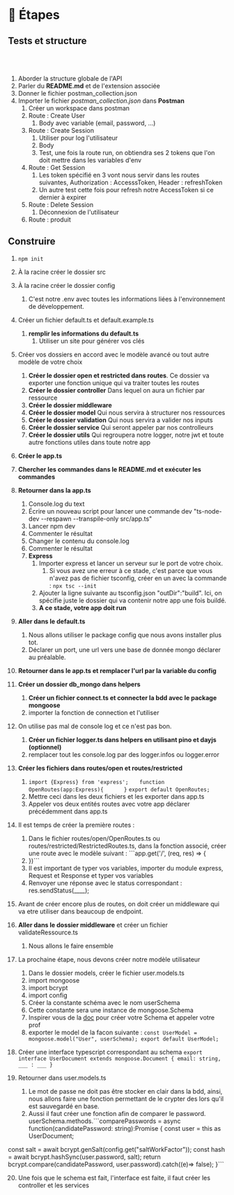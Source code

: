 # 📝 Étapes

## Tests et structure
<br>
<br>

1. Aborder la structure globale de l'API
2. Parler du **README.md** et de l'extension associée
3. Donner le fichier postman_collection.json
4. Importer le fichier *postman_collection.json* dans **Postman**
   1. Créer un workspace dans postman
   2. Route : Create User
      1. Body avec variable (email, password, ...)
   3. Route : Create Session
      1. Utiliser pour log l'utilisateur
      2. Body
      3. Test, une fois la route run, on obtiendra ses 2 tokens que l'on doit mettre dans les variables d'env
   4. Route : Get Session
      1. Les token spécifié en 3 vont nous servir dans les routes suivantes, Authorization : AccesssToken, Header : refreshToken
      2. Un autre test cette fois pour refresh notre AccessToken si ce dernier à expirer
   5. Route : Delete Session
      1. Déconnexion de l'utilisateur
   6. Route : produit
   
## Construire

1. ```npm init ```
2. À la racine créer le dossier src
3. À la racine créer le dossier config
   1. C'est notre .env avec toutes les informations liées à l'environnement de développement.
4. Créer un fichier default.ts et default.example.ts
   1. **remplir les informations du default.ts**
      1. Utiliser un site pour générer vos clés
5. Créer vos dossiers en accord avec le modèle avancé ou tout autre modèle de votre choix
    1.  **Créer le dossier open et restricted dans routes**. Ce dossier va exporter une fonction unique qui va traiter toutes les routes
    2.  **Créer le dossier controller** Dans lequel on aura un fichier par ressource
    3.  **Créer le dossier middleware** 
    4.  **Créer le dossier model** Qui nous servira à structurer nos ressources
    5.  **Créer le dossier validation** Qui nous servira a valider nos inputs
    6.  **Créer le dossier service** Qui seront appeler par nos controlleurs
    7.  **Créer le dossier utils** Qui regroupera notre logger, notre jwt et toute autre fonctions utiles dans toute notre app
6. **Créer le app.ts**
7. **Chercher les commandes dans le README.md et exécuter les commandes**
8. **Retourner dans la app.ts**
   1. Console.log du text
   2. Écrire un nouveau script pour lancer une commande dev "ts-node-dev --respawn --transpile-only src/app.ts"
   3. Lancer npm dev
   4. Commenter le résultat
   5. Changer le contenu du console.log
   6. Commenter le résultat
   7. **Express**
      1. Importer express et lancer un serveur sur le port de votre choix.
         1. Si vous avez une erreur à ce stade, c'est parce que vous n'avez pas de fichier tsconfig, créer en un avec la commande : ```npx tsc --init```
      2.  Ajouter la ligne suivante au tsconfig.json "outDir":"build". Ici, on spécifie juste le dossier qui va contenir notre app une fois buildé.
      3.  **A ce stade, votre app doit run**
9. **Aller dans le default.ts** 
   1.  Nous allons utiliser le package config que nous avons installer plus tot.
   2.  Déclarer un port, une url vers une base de donnée mongo déclarer au préalable.
10. **Retourner dans le app.ts et remplacer l'url par la variable du config**
11. **Créer un dossier db_mongo dans helpers**
    1.  **Créer un fichier connect.ts et connecter la bdd avec le package mongoose**
    2.  importer la fonction de connection et l'utiliser
12. On utilise pas mal de console log et ce n'est pas bon.
    1.  **Créer un fichier logger.ts dans helpers en utilisant pino et dayjs (optionnel)**
    2.  remplacer tout les console.log par des logger.infos ou logger.error 
13. **Créer les fichiers dans routes/open et routes/restricted**
    1.  ```import {Express} from 'express';```
        ```    function OpenRoutes(app:Express){   ```
        ```    }```
        ```export default OpenRoutes;```
    2. Mettre ceci dans les deux fichiers et les exporter dans app.ts
    3. Appeler vos deux entités routes avec votre app déclarer précédemment dans app.ts
14. Il est temps de créer la première routes :
    1.  Dans le fichier routes/open/OpenRoutes.ts ou routes/restricted/RestrictedRoutes.ts, dans la fonction associé, créer une route avec le modèle suivant : ```app.get('/', (req, res) => {
    2.  })```
    3.  Il est important de typer vos variables, importer du module express, Request et Response et typer vos variables
    4.  Renvoyer une réponse avec le status correspondant : res.sendStatus(____);
15.   Avant de créer encore plus de routes, on doit créer un middleware qui va etre utiliser dans beaucoup de endpoint.
16. **Aller dans le dossier middleware** et créer un fichier validateRessource.ts
    1.  Nous allons le faire ensemble
17. La prochaine étape, nous devons créer notre modèle utilisateur
    1.  Dans le dossier models, créer le fichier user.models.ts
    2.  import mongoose
    3.  import bcrypt
    4.  import config
    5.  Créer la constante schéma avec le nom userSchema
    6.  Cette constante sera une instance de mongoose.Schema 
    7.  Inspirer vous de la [doc](https://mongoosejs.com/docs/guide.html) pour créer votre Schema et appeler votre prof
    8.  exporter le model de la facon suivante : ```const UserModel = mongoose.model("User", userSchema);
   export default UserModel;```
18. Créer une interface typescript correspondant au schema ```export interface UserDocument extends mongoose.Document {
    email: string,
    ___ : ___
}```

19. Retourner dans user.models.ts
    1.  Le mot de passe ne doit pas être stocker en clair dans la bdd, ainsi, nous allons faire une fonction permettant de le crypter des lors qu'il est sauvegardé en base.
    2.  Aussi il faut créer une fonction afin de comparer le password. userSchema.methods.```comparePasswords = async function(candidatePassword: string):Promise<boolean> {
    const user = this as UserDocument;

   const salt = await bcrypt.genSalt(config.get<number>("saltWorkFactor")); 
    const hash = await bcrypt.hashSync(user.password, salt);
    return bcrypt.compare(candidatePassword, user.password).catch((e)=> false);
}```

   20. Une fois que le schema est fait, l'interface est faite, il faut créer les controller et les services